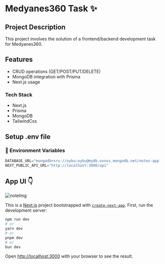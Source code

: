

# Medyanes360 Task :sparkles:
## Project Description
This project involves the solution of a frontend/backend development task for Medyanes360.

## Features
- CRUD operations (GET/POST/PUT/DELETE)
- MongoDB integration with Prisma
- Next.js usage

### Tech Stack
- Next.js
- Prisma
- MongoDB
- TailwindCss

## Setup .env file
### :key: Environment Variables


```js
DATABASE_URL="mongodb+srv://oyku:oyku@mydb.ovovs.mongodb.net/notes-app?retryWrites=true&w=majority&appName=mydb"
NEXT_PUBLIC_API_URL="http://localhost:3000/api"
```
## App UI :point_down:
![noteImg](https://github.com/user-attachments/assets/0a153bd2-783b-4d85-b9f1-2d99d3609172)


This is a [Next.js](https://nextjs.org) project bootstrapped with [`create-next-app`](https://github.com/vercel/next.js/tree/canary/packages/create-next-app).
First, run the development server:

```bash
npm run dev
# or
yarn dev
# or
pnpm dev
# or
bun dev
```

Open [http://localhost:3000](http://localhost:3000) with your browser to see the result.
